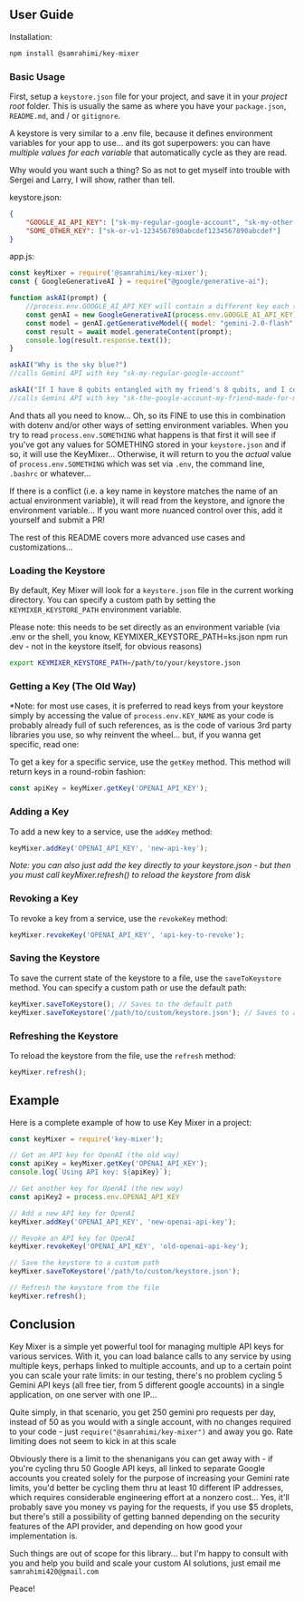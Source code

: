 

## User Guide

Installation: 
```sh
npm install @samrahimi/key-mixer
```


### Basic Usage

First, setup a `keystore.json` file for your project, and save it in your *project root* folder. This is usually the same as where you have your `package.json`, `README.md`, and / or `gitignore`. 

A keystore is very similar to a .env file, because it defines environment variables for your app to use... and its got superpowers: you can have *multiple values for each variable* that automatically cycle as they are read.

Why would you want such a thing? So as not to get myself into trouble with Sergei and Larry, I will show, rather than tell.

keystore.json:
```json
{
    "GOOGLE_AI_API_KEY": ["sk-my-regular-google-account", "sk-my-other-google-account", "sk-the-google-account-my-friend-made-for-me"],
    "SOME_OTHER_KEY": ["sk-or-v1-1234567890abcdef1234567890abcdef"]
}
```

app.js:
```javascript
const keyMixer = require('@samrahimi/key-mixer');
const { GoogleGenerativeAI } = require("@google/generative-ai");

function askAI(prompt) {
    //process.env.GOOGLE_AI_API_KEY will contain a different key each time you access it, rotating thru your list of rate-limited, but totally free, keys obtained from aistudio.google.com
    const genAI = new GoogleGenerativeAI(process.env.GOOGLE_AI_API_KEY);
    const model = genAI.getGenerativeModel({ model: "gemini-2.0-flash" });
    const result = await model.generateContent(prompt);
    console.log(result.response.text());
}

askAI("Why is the sky blue?")
//calls Gemini API with key "sk-my-regular-google-account"

askAI("If I have 8 qubits entangled with my friend's 8 qubits, and I collapse a few of my qubits, so that collapsed=0, not collapsed=1, can I send an ASCII character to my friend faster than the speed of light?")
//calls Gemini API with key "sk-the-google-account-my-friend-made-for-me" (the answer is no, by the way, you can't send information faster than light... but you can increase your rate limits by scaling free-tier API keys horizontally LMAO)
```

And thats all you need to know... Oh, so its FINE to use this in combination with dotenv and/or other ways of setting environment variables. When you try to read `process.env.SOMETHING` what happens is that first it will see if you've got any values for SOMETHING stored in your `keystore.json` and if so, it will use the KeyMixer... Otherwise, it will return to you the *actual* value of `process.env.SOMETHING` which was set via `.env`, the command line, `.bashrc` or whatever...

If there is a conflict (i.e. a key name in keystore matches the name of an actual environment variable), it will read from the keystore, and ignore the environment variable... If you want more nuanced control over this, add it yourself and submit a PR! 


The rest of this README covers more advanced use cases and customizations... 

### Loading the Keystore

By default, Key Mixer will look for a `keystore.json` file in the current working directory. You can specify a custom path by setting the `KEYMIXER_KEYSTORE_PATH` environment variable. 

Please note: this needs to be set directly as an environment variable (via .env or the shell, you know, KEYMIXER_KEYSTORE_PATH=ks.json npm run dev - not in the keystore itself, for obvious reasons)
```sh
export KEYMIXER_KEYSTORE_PATH=/path/to/your/keystore.json
```

### Getting a Key (The Old Way)

*Note: for most use cases, it is preferred to read keys from your keystore simply by accessing the value of  `process.env.KEY_NAME` as your code is probably already full of such references, as is the code of various 3rd party libraries you use, so why reinvent the wheel... but, if you wanna get specific, read one:

To get a key for a specific service, use the `getKey` method. This method will return keys in a round-robin fashion:

```javascript
const apiKey = keyMixer.getKey('OPENAI_API_KEY');
```

### Adding a Key

To add a new key to a service, use the `addKey` method:

```javascript
keyMixer.addKey('OPENAI_API_KEY', 'new-api-key');
```

*Note: you can also just add the key directly to your keystore.json - but then you must call keyMixer.refresh() to reload the keystore from disk*

### Revoking a Key

To revoke a key from a service, use the `revokeKey` method:

```javascript
keyMixer.revokeKey('OPENAI_API_KEY', 'api-key-to-revoke');
```

### Saving the Keystore

To save the current state of the keystore to a file, use the `saveToKeystore` method. You can specify a custom path or use the default path:

```javascript
keyMixer.saveToKeystore(); // Saves to the default path
keyMixer.saveToKeystore('/path/to/custom/keystore.json'); // Saves to a custom path
```

### Refreshing the Keystore

To reload the keystore from the file, use the `refresh` method:

```javascript
keyMixer.refresh();
```

## Example

Here is a complete example of how to use Key Mixer in a project:

```javascript
const keyMixer = require('key-mixer');

// Get an API key for OpenAI (the old way)
const apiKey = keyMixer.getKey('OPENAI_API_KEY');
console.log(`Using API key: ${apiKey}`);

// Get another key for OpenAI (the new way)
const apiKey2 = process.env.OPENAI_API_KEY

// Add a new API key for OpenAI
keyMixer.addKey('OPENAI_API_KEY', 'new-openai-api-key');

// Revoke an API key for OpenAI
keyMixer.revokeKey('OPENAI_API_KEY', 'old-openai-api-key');

// Save the keystore to a custom path
keyMixer.saveToKeystore('/path/to/custom/keystore.json');

// Refresh the keystore from the file
keyMixer.refresh();
```

## Conclusion

Key Mixer is a simple yet powerful tool for managing multiple API keys for various services. With it, you can load balance calls to any service by using multiple keys, perhaps linked to multiple accounts, and up to a certain point you can scale your rate limits: in our testing, there's no problem cycling 5 Gemini API keys (all free tier, from 5 different google accounts) in a single application, on one server with one IP... 

Quite simply, in that scenario, you get 250 gemini pro requests per day, instead of 50 as you would with a single account, with no changes required to your code - just `require("@samrahimi/key-mixer")` and away you go. Rate limiting does not seem to kick in at this scale

Obviously there is a limit to the shenanigans you can get away with - if you're cycling thru 50 Google API keys, all linked to separate Google accounts you created solely for the purpose of increasing your Gemini rate limits, you'd better be cycling them thru at least 10 different IP addresses, which requires considerable engineering effort at a nonzero cost... Yes, it'll probably save you money vs paying for the requests, if you use $5 droplets, but there's still a possibility of getting banned depending on the security features of the API provider, and depending on how good your implementation is. 

Such things are out of scope for this library... but I'm happy to consult with you and help you build and scale your custom AI solutions, just email me `samrahimi420@gmail.com`

Peace!
